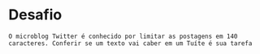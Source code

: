 # Desafio

    O microblog Twitter é conhecido por limitar as postagens em 140 caracteres. Conferir se um texto vai caber em um Tuíte é sua tarefa